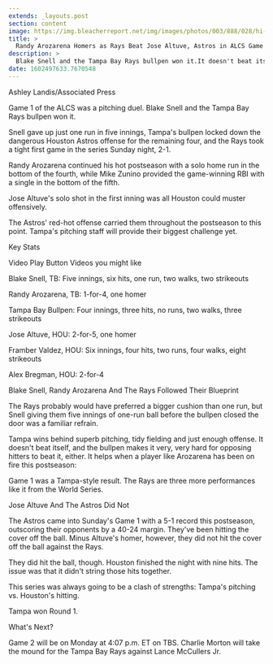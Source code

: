 ```yaml
--- 
extends: _layouts.post 
section: content 
image: https://img.bleacherreport.net/img/images/photos/003/888/028/hi-res-ca8d2420e1008b89cac9449060498e2c_crop_exact.jpg?w=1200&h=1200&q=75 
title: > 
  Randy Arozarena Homers as Rays Beat Jose Altuve, Astros in ALCS Game 1 
description: > 
  Blake Snell and the Tampa Bay Rays bullpen won it.It doesn't beat itself, and the bullpen makes it very, very hard for opposing hitters to beat it, either.It helps when a player like Arozarena has been on fire this postseason:Game 1 was a Tampa-style result.Jose Altuve And The Astros Did NotThe Astros came into Sunday's Game 1 with a 5-1 record this postseason, outscoring their opponents by a 40-24 margin.Minus Altuve's homer, however, they did not hit the cover off the ball against the Rays. 
date: 1602497633.7670548 
--- 
```

Ashley Landis/Associated Press

Game 1 of the ALCS was a pitching duel. Blake Snell and the Tampa Bay Rays bullpen won it.

Snell gave up just one run in five innings, Tampa's bullpen locked down the dangerous Houston Astros offense for the remaining four, and the Rays took a tight first game in the series Sunday night, 2-1.

Randy Arozarena continued his hot postseason with a solo home run in the bottom of the fourth, while Mike Zunino provided the game-winning RBI with a single in the bottom of the fifth.

Jose Altuve's solo shot in the first inning was all Houston could muster offensively.

The Astros' red-hot offense carried them throughout the postseason to this point. Tampa's pitching staff will provide their biggest challenge yet.

Key Stats

Video Play Button Videos you might like

Blake Snell, TB: Five innings, six hits, one run, two walks, two strikeouts

Randy Arozarena, TB: 1-for-4, one homer

Tampa Bay Bullpen: Four innings, three hits, no runs, two walks, three strikeouts

Jose Altuve, HOU: 2-for-5, one homer

Framber Valdez, HOU: Six innings, four hits, two runs, four walks, eight strikeouts

Alex Bregman, HOU: 2-for-4

Blake Snell, Randy Arozarena And The Rays Followed Their Blueprint

The Rays probably would have preferred a bigger cushion than one run, but Snell giving them five innings of one-run ball before the bullpen closed the door was a familiar refrain.

Tampa wins behind superb pitching, tidy fielding and just enough offense. It doesn't beat itself, and the bullpen makes it very, very hard for opposing hitters to beat it, either. It helps when a player like Arozarena has been on fire this postseason:

Game 1 was a Tampa-style result. The Rays are three more performances like it from the World Series.

Jose Altuve And The Astros Did Not

The Astros came into Sunday's Game 1 with a 5-1 record this postseason, outscoring their opponents by a 40-24 margin. They've been hitting the cover off the ball. Minus Altuve's homer, however, they did not hit the cover off the ball against the Rays.

They did hit the ball, though. Houston finished the night with nine hits. The issue was that it didn't string those hits together.

This series was always going to be a clash of strengths: Tampa's pitching vs. Houston's hitting.

Tampa won Round 1.

What's Next?

Game 2 will be on Monday at 4:07 p.m. ET on TBS. Charlie Morton will take the mound for the Tampa Bay Rays against Lance McCullers Jr.